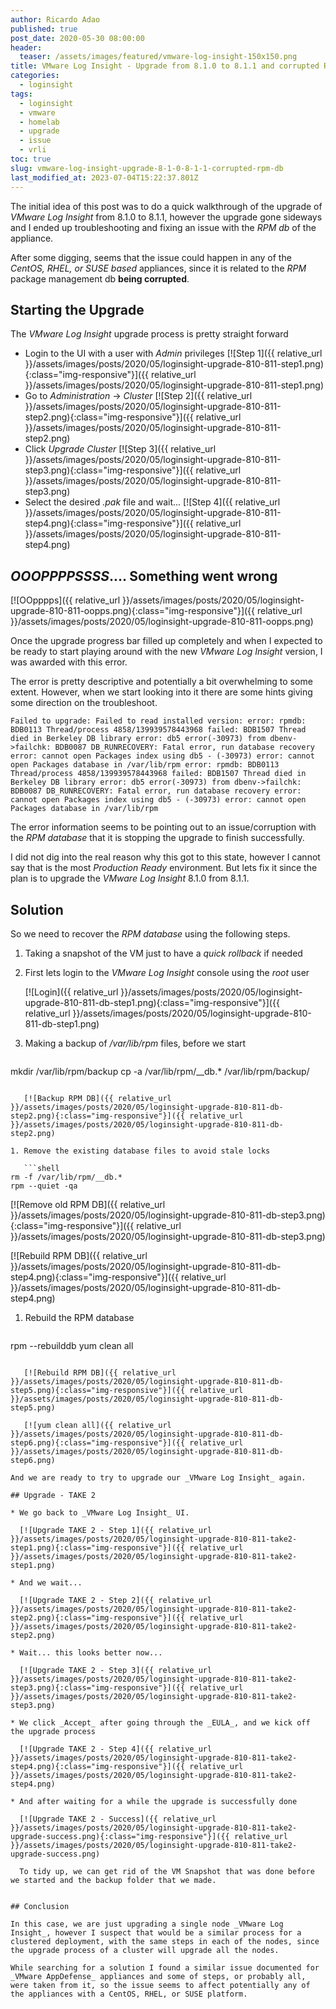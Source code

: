 ```yaml
---
author: Ricardo Adao
published: true
post_date: 2020-05-30 08:00:00
header:
  teaser: /assets/images/featured/vmware-log-insight-150x150.png
title: VMware Log Insight - Upgrade from 8.1.0 to 8.1.1 and corrupted RPM db
categories:
  - loginsight
tags:
  - loginsight
  - vmware
  - homelab
  - upgrade
  - issue
  - vrli
toc: true
slug: vmware-log-insight-upgrade-8-1-0-8-1-1-corrupted-rpm-db
last_modified_at: 2023-07-04T15:22:37.801Z
---
```

The initial idea of this post was to do a quick walkthrough of the upgrade of _VMware Log Insight_ from 8.1.0 to 8.1.1, however the upgrade gone sideways and I ended up troubleshooting and fixing an issue with the _RPM db_ of the appliance.

After some digging, seems that the issue could happen in any of the _CentOS, RHEL, or SUSE based_ appliances, since it is related to the _RPM_ package management db **being corrupted**.

## Starting the Upgrade

The _VMware Log Insight_ upgrade process is pretty straight forward

* Login to the UI with a user with _Admin_ privileges
  [![Step 1]({{ relative_url }}/assets/images/posts/2020/05/loginsight-upgrade-810-811-step1.png){:class="img-responsive"}]({{ relative_url }}/assets/images/posts/2020/05/loginsight-upgrade-810-811-step1.png)
* Go to _Administration_ -> _Cluster_
  [![Step 2]({{ relative_url }}/assets/images/posts/2020/05/loginsight-upgrade-810-811-step2.png){:class="img-responsive"}]({{ relative_url }}/assets/images/posts/2020/05/loginsight-upgrade-810-811-step2.png)
* Click _Upgrade Cluster_
  [![Step 3]({{ relative_url }}/assets/images/posts/2020/05/loginsight-upgrade-810-811-step3.png){:class="img-responsive"}]({{ relative_url }}/assets/images/posts/2020/05/loginsight-upgrade-810-811-step3.png)
* Select the desired _.pak_ file and wait...
  [![Step 4]({{ relative_url }}/assets/images/posts/2020/05/loginsight-upgrade-810-811-step4.png){:class="img-responsive"}]({{ relative_url }}/assets/images/posts/2020/05/loginsight-upgrade-810-811-step4.png)

## _**OOOPPPPSSSS**_.... Something went wrong

[![OOpppps]({{ relative_url }}/assets/images/posts/2020/05/loginsight-upgrade-810-811-oopps.png){:class="img-responsive"}]({{ relative_url }}/assets/images/posts/2020/05/loginsight-upgrade-810-811-oopps.png)

Once the upgrade progress bar filled up completely and when I expected to be ready to start playing around with the new _VMware Log Insight_ version, I was awarded with this error.

The error is pretty descriptive and potentially a bit overwhelming to some extent. However, when we start looking into it there are some hints giving some direction on the troubleshoot.

```text
Failed to upgrade: Failed to read installed version: error: rpmdb: BDB0113 Thread/process 4858/139939578443968 failed: BDB1507 Thread died in Berkeley DB library error: db5 error(-30973) from dbenv->failchk: BDB0087 DB_RUNRECOVERY: Fatal error, run database recovery error: cannot open Packages index using db5 - (-30973) error: cannot open Packages database in /var/lib/rpm error: rpmdb: BDB0113 Thread/process 4858/139939578443968 failed: BDB1507 Thread died in Berkeley DB library error: db5 error(-30973) from dbenv->failchk: BDB0087 DB_RUNRECOVERY: Fatal error, run database recovery error: cannot open Packages index using db5 - (-30973) error: cannot open Packages database in /var/lib/rpm
```

The error information seems to be pointing out to an issue/corruption with the _RPM database_ that it is stopping the upgrade to finish successfully.

I did not dig into the real reason why this got to this state, however I cannot say that is the most _Production Ready_ environment. But lets fix it since the plan is to upgrade the _VMware Log Insight_ 8.1.0 from 8.1.1.

## Solution

So we need to recover the _RPM database_ using the following steps.

1. Taking a snapshot of the VM just to have a _quick rollback_ if needed
1. First lets login to the _VMware Log Insight_  console using the _root_ user

   [![Login]({{ relative_url }}/assets/images/posts/2020/05/loginsight-upgrade-810-811-db-step1.png){:class="img-responsive"}]({{ relative_url }}/assets/images/posts/2020/05/loginsight-upgrade-810-811-db-step1.png)

1. Making a backup of _/var/lib/rpm_ files, before we start

   ```shell
mkdir /var/lib/rpm/backup
cp -a /var/lib/rpm/__db.* /var/lib/rpm/backup/
```

   [![Backup RPM DB]({{ relative_url }}/assets/images/posts/2020/05/loginsight-upgrade-810-811-db-step2.png){:class="img-responsive"}]({{ relative_url }}/assets/images/posts/2020/05/loginsight-upgrade-810-811-db-step2.png)

1. Remove the existing database files to avoid stale locks

   ```shell
rm -f /var/lib/rpm/__db.*
rpm --quiet -qa
```
   [![Remove old RPM DB]({{ relative_url }}/assets/images/posts/2020/05/loginsight-upgrade-810-811-db-step3.png){:class="img-responsive"}]({{ relative_url }}/assets/images/posts/2020/05/loginsight-upgrade-810-811-db-step3.png)

   [![Rebuild RPM DB]({{ relative_url }}/assets/images/posts/2020/05/loginsight-upgrade-810-811-db-step4.png){:class="img-responsive"}]({{ relative_url }}/assets/images/posts/2020/05/loginsight-upgrade-810-811-db-step4.png)

1. Rebuild the RPM database

   ```shell
rpm --rebuilddb
yum clean all
```

   [![Rebuild RPM DB]({{ relative_url }}/assets/images/posts/2020/05/loginsight-upgrade-810-811-db-step5.png){:class="img-responsive"}]({{ relative_url }}/assets/images/posts/2020/05/loginsight-upgrade-810-811-db-step5.png)

   [![yum clean all]({{ relative_url }}/assets/images/posts/2020/05/loginsight-upgrade-810-811-db-step6.png){:class="img-responsive"}]({{ relative_url }}/assets/images/posts/2020/05/loginsight-upgrade-810-811-db-step6.png)

And we are ready to try to upgrade our _VMware Log Insight_ again.

## Upgrade - TAKE 2

* We go back to _VMware Log Insight_ UI.

  [![Upgrade TAKE 2 - Step 1]({{ relative_url }}/assets/images/posts/2020/05/loginsight-upgrade-810-811-take2-step1.png){:class="img-responsive"}]({{ relative_url }}/assets/images/posts/2020/05/loginsight-upgrade-810-811-take2-step1.png)

* And we wait...

  [![Upgrade TAKE 2 - Step 2]({{ relative_url }}/assets/images/posts/2020/05/loginsight-upgrade-810-811-take2-step2.png){:class="img-responsive"}]({{ relative_url }}/assets/images/posts/2020/05/loginsight-upgrade-810-811-take2-step2.png)

* Wait... this looks better now...

  [![Upgrade TAKE 2 - Step 3]({{ relative_url }}/assets/images/posts/2020/05/loginsight-upgrade-810-811-take2-step3.png){:class="img-responsive"}]({{ relative_url }}/assets/images/posts/2020/05/loginsight-upgrade-810-811-take2-step3.png)

* We click _Accept_ after going through the _EULA_, and we kick off the upgrade process

  [![Upgrade TAKE 2 - Step 4]({{ relative_url }}/assets/images/posts/2020/05/loginsight-upgrade-810-811-take2-step4.png){:class="img-responsive"}]({{ relative_url }}/assets/images/posts/2020/05/loginsight-upgrade-810-811-take2-step4.png)

* And after waiting for a while the upgrade is successfully done

  [![Upgrade TAKE 2 - Success]({{ relative_url }}/assets/images/posts/2020/05/loginsight-upgrade-810-811-take2-upgrade-success.png){:class="img-responsive"}]({{ relative_url }}/assets/images/posts/2020/05/loginsight-upgrade-810-811-take2-upgrade-success.png)

  To tidy up, we can get rid of the VM Snapshot that was done before we started and the backup folder that we made.


## Conclusion

In this case, we are just upgrading a single node _VMware Log Insight_, however I suspect that would be a similar process for a clustered deployment, with the same steps in each of the nodes, since the upgrade process of a cluster will upgrade all the nodes.

While searching for a solution I found a similar issue documented for _VMware AppDefense_ appliances and some of steps, or probably all, were taken from it, so the issue seems to affect potentially any of the appliances with a CentOS, RHEL, or SUSE platform.
